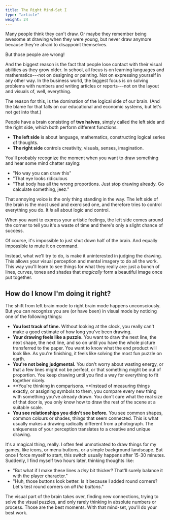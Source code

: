 ```yaml
---
title: The Right Mind-Set I
type: "article"
weight: 24
---
```


Many people think they can't draw. Or maybe they remember being awesome at drawing when they were young, but never draw anymore because they're afraid to disappoint themselves. 

But those people are wrong!

And the biggest reason is the fact that people lose contact with their visual abilities as they grow older. In school, all focus is on learning languages and mathematics---not on designing or painting. Not on expressing yourself in any other way. In the business world, the biggest focus is on solving problems with numbers and writing articles or reports---not on the layout and visuals of, well, everything.

The reason for this, is the domination of the logical side of our brain. (And the blame for that falls on our educational and economic systems, but let's not get into that.) 

People have a brain consisting of **two halves**, simply called the left side and the right side, which both perform different functions. 

* **The left side** is about language, mathematics, constructing logical series of thoughts.
* **The right side** controls creativity, visuals, senses, imagination.

You'll probably recognize the moment when you want to draw something and hear some mind chatter saying:

* "No way you can draw this"
* "That eye looks ridiculous
* "That body has all the wrong proportions. Just stop drawing already. Go calculate something, jeez."

That annoying voice is the only thing standing in the way. The left side of the brain is the most used and exercised one, and therefore tries to control everything you do. It _is_ all about logic and control.

When you want to express your artistic feelings, the left side comes around the corner to tell you it's a waste of time and there's only a slight chance of success.

Of course, it's impossible to just shut down half of the brain. And equally impossible to mute it on command. 

Instead, what we'll try to do, is make it uninterested in judging the drawing. This allows your visual perception and mental imagery to do all the work. This way you'll learn to see things for what they really are: just a bunch of lines, curves, tones and shades that *magically* form a beautiful image once put together.

## How do I know I'm doing it right?

The shift from left brain mode to right brain mode happens unconsciously. But you can recognize you are (or have been) in visual mode by noticing one of the following things:

-   **You lost track of time.** Without looking at the clock, you really can't make a good estimate of how long you've been drawing.
-   **Your drawing feels like a puzzle.** You want to draw the next line, the next shape, the next line, and so on until you have the whole picture transferred to the paper. You want to know what the end product will look like. As you're finishing, it feels like solving the most fun puzzle on earth.
-   **You're not being judgmental.** You don't worry about wasting energy, or that a few lines might not be perfect, or that something might be out of proportion. You keep drawing until you find a way for everything to fit together nicely.
-   **You're thinking in comparisons. **Instead of measuring things exactly, or assigning symbols to them, you compare every new thing with something you've already drawn. You don't care what the real size of that door is, you only know how to draw the rest of the scene at a suitable scale.
-   **You see relationships you didn't see before.** You see common shapes, common colours or shades, things that seem connected. This is what usually makes a drawing radically different from a photograph. The uniqueness of your perception translates to a creative and unique drawing.

It's a magical thing, really. I often feel unmotivated to draw things for my games, like icons, or menu buttons, or a simple background landscape. But once I force myself to start, this switch usually happens after 15-30 minutes. Suddenly, I find myself two hours later, thinking thoughts like:

* "But what if I make these lines a _tiny_ bit thicker? That'll surely balance it with the player character."
* "Huh, those buttons look better. Is it because I added round corners? Let's test round corners on _all the buttons_."

The visual part of the brain takes over, finding new connections, trying to solve the visual puzzles, and only rarely thinking in absolute numbers or process. Those are the best moments. With that mind-set, you'll do your best work.